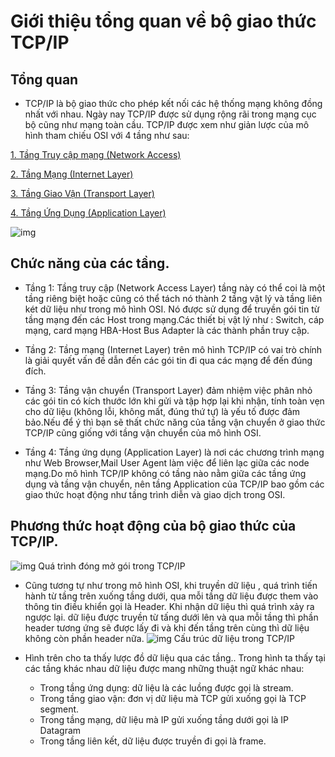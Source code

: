 # Giới thiệu tổng quan về bộ giao thức TCP/IP

## Tổng quan
-  TCP/IP là bộ giao thức cho phép kết nối các hệ thống mạng không đồng nhất với nhau. Ngày nay TCP/IP được sử dụng rộng rãi trong mạng cục bộ cũng như mạng toàn cầu. TCP/IP được xem như giản lược của mô hình tham chiếu OSI với 4 tầng như sau:

 [1. Tầng Truy cập mạng (Network Access)](#na)

 [2. Tầng Mạng (Internet Layer)](#il)

 [3. Tầng Giao Vận (Transport Layer)](#tl) 

 [4. Tầng Ứng Dụng (Application Layer)](#al)

![img](https://thietbimangcisco.vn/userfiles/TCP-IP-Model.png)

## Chức năng của các tầng.
- <a name = "na" >Tầng 1: </a> Tầng truy cập (Network Access Layer) tầng này có thể coi là một tầng riêng biệt hoặc cũng có thể tách nó thành 2 tầng vật lý và tầng liên két dữ liệu như trong mô hình OSI. Nó được sử dụng để truyền gói tin từ tầng mạng đến các Host trong mạng.Các thiết bị vật lý như : Switch, cáp mạng, card mạng HBA-Host Bus Adapter là các thành phần truy cập.

- <a name = " il">Tầng 2: </a> Tầng mạng (Internet Layer) trên mô hình TCP/IP có vai trò chính là giải quyết vấn đề dẫn đến các gói tin đi qua các mạng để đến đúng đích.

- <a name = "tl">Tầng 3: </a> Tầng vận chuyển (Transport Layer) đảm nhiệm việc phân nhỏ các gói tin có kích thước lớn khi gửi và tập hợp lại khi nhận, tính toàn vẹn cho dữ liệu (không lỗi, không mất, đúng thứ tự) là yếu tố được đảm bảo.Nếu để ý thì bạn sẽ thất chức năng của tầng vận chuyển ở giao thức TCP/IP cũng giống với tầng vận chuyển của mô hình OSI.

- <a name = "al">Tầng 4: </a> Tầng ứng dụng (Application Layer) là nơi các chương trình mạng như Web Browser,Mail User Agent làm việc để liên lạc giữa các node mạng.Do mô hình TCP/IP không có tầng nào nằm giữa các tầng ứng dụng và tầng vận chuyển, nên tầng Application của TCP/IP bao gồm các giao thức hoạt động như tầng trình diễn và giao dịch trong OSI.

## Phương thức hoạt động của bộ giao thức của TCP/IP.
 ![img](https://vnpro.vn/wp-content/uploads/2015/11/Qu%C3%A1-tr%C3%ACnh-%C4%91%C3%B3ng-m%E1%BB%9F-g%C3%B3i-d%E1%BB%AF-li%E1%BB%87u-trong-TCP-IP.jpg)
Quá trình đóng mở gói trong TCP/IP

- Cũng tương tự như trong mô hình OSI, khi truyền dữ liệu , quá trình tiến hành từ tầng trên xuống tầng dưới, qua mỗi tầng dữ liệu được them vào thông tin điều khiển gọi là Header. Khi nhận dữ liệu thì quá trình xảy ra ngược lại. dữ liệu được truyền từ tấng dưới lên và qua mỗi tầng thì phần header tương ứng sẽ được lấy đi và khi đến tầng trên cùng thì dữ liệu không còn phần header nữa.
 ![img](https://vnpro.vn/wp-content/uploads/2015/11/C%E1%BA%A5u-tr%C3%BAc-d%E1%BB%AF-li%E1%BB%87u-trong-TCP-IP.jpg)
Cấu trúc dữ liệu trong TCP/IP

- Hình trên cho ta thấy lược đồ dữ liệu qua các tầng.. Trong hình ta thấy tại các tầng khác nhau dữ liệu được mang những thuật ngữ khác nhau:
  - Trong tầng ứng dụng: dữ liệu là các luồng được gọi là stream. 
  - Trong tầng giao vận: đơn vị dữ liệu mà TCP gửi xuống gọi là TCP segment.
  - Trong tầng mạng, dữ liệu mà IP gửi xuống tầng dưới gọi là IP Datagram 
  - Trong tầng liên kết, dữ liệu được truyền đi gọi là frame.
